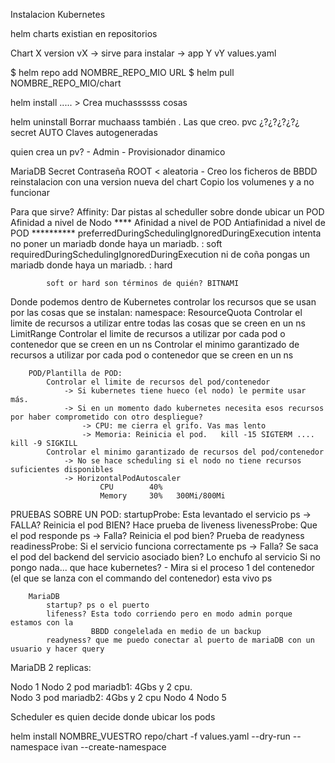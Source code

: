 Instalacion Kubernetes

helm
    charts existian en repositorios

Chart X version vX -> sirve para instalar ->  app Y vY
    values.yaml

$ helm repo add NOMBRE_REPO_MIO URL
$ helm pull NOMBRE_REPO_MIO/chart

helm install ..... >
    Crea muchassssss cosas

helm uninstall 
    Borrar muchaass también . Las que creo.
        pvc ¿?¿?¿?¿?¿
        secret AUTO Claves autogeneradas

quien crea un pv?
    - Admin
    - Provisionador dinamico


MariaDB
    Secret Contraseña ROOT < aleatoria
      - Creo los ficheros de BBDD
reinstalacion con una version nueva del chart
Copio los volumenes y a no funcionar 


Para que sirve? Affinity:
    Dar pistas al scheduller sobre donde ubicar un POD
        Afinidad a nivel de Nodo     ****
        Afinidad a nivel de POD
        Antiafinidad a nivel de POD  **********
            preferredDuringSchedulingIgnoredDuringExecution
                intenta no poner un mariadb donde haya un mariadb.  : soft
            requiredDuringSchedulingIgnoredDuringExecution
                ni de coña pongas un mariadb donde haya un mariadb. : hard
            
            
            soft or hard son términos de quién? BITNAMI
    

Donde podemos dentro de Kubernetes controlar los recursos que se usan por las cosas que se instalan:
    namespace:
        ResourceQuota
            Controlar el limite de recursos a utilizar entre todas las cosas que se creen en un ns
        LimitRange
            Controlar el limite de recursos a utilizar por cada pod o contenedor que se creen en un ns
            Controlar el minimo garantizado de recursos a utilizar por cada pod o contenedor que se creen en un ns
        
        POD/Plantilla de POD:
            Controlar el limite de recursos del pod/contenedor
                -> Si kubernetes tiene hueco (el nodo) le permite usar más.
                -> Si en un momento dado kubernetes necesita esos recursos por haber comprometido con otro despliegue?
                    -> CPU: me cierra el grifo. Vas mas lento
                    -> Memoria: Reinicia el pod.   kill -15 SIGTERM .... kill -9 SIGKILL
            Controlar el minimo garantizado de recursos del pod/contenedor
                -> No se hace scheduling si el nodo no tiene recursos suficientes disponibles
                -> HorizontalPodAutoscaler
                        CPU        40%
                        Memory     30%   300Mi/800Mi

PRUEBAS SOBRE UN POD:
    startupProbe:       Esta levantado el servicio
        ps   -> FALLA?   Reinicia el pod
                BIEN?    Hace prueba de liveness
    livenessProbe:      Que el pod responde
        ps   -> Falla?   Reinicia el pod
                bien?    Prueba de readyness
    readinessProbe:     Si el servicio funciona correctamente
        ps   -> Falla?   Se saca el pod del backend del servicio asociado
                bien?    Lo enchufo al servicio
Si no pongo nada... que hace kubernetes?
    - Mira si el proceso 1 del contenedor (el que se lanza con el commando del contenedor) esta vivo
            ps 
            
        MariaDB
            startup? ps o el puerto
            lifeness? Esta todo corriendo pero en modo admin porque estamos con la 
                      BBDD congelelada en medio de un backup
            readyness? que me puedo conectar al puerto de mariaDB con un usuario y hacer query

MariaDB 2 replicas:

Nodo 1
Nodo 2
    pod mariadb1:  4Gbs y 2 cpu.    
Nodo 3
    pod mariadb2:  4Gbs y 2 cpu
Nodo 4
Nodo 5

Scheduler es quien decide donde ubicar los pods



helm install NOMBRE_VUESTRO repo/chart -f values.yaml --dry-run --namespace ivan --create-namespace



